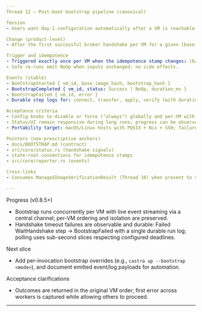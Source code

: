 ```yaml
---
Thread 12 — Post-boot bootstrap pipeline (canonical)

Tension
- Users want day-1 configuration automatically after a VM is reachable; doing this manually is slow and error-prone.

Change (product-level)
- After the first successful broker handshake per VM for a given (base image hash, bootstrap artifact hash), apply a host-provided bootstrap (e.g., Nix flake) idempotently over SSH.

Trigger and idempotence
- Triggered exactly once per VM when the idempotence stamp changes: (base_image_hash, bootstrap_artifact_hash).
- Safe re-runs emit NoOp when inputs unchanged; no side effects.

Events (stable)
- BootstrapStarted { vm_id, base_image_hash, bootstrap_hash }
- BootstrapCompleted { vm_id, status: Success | NoOp, duration_ms }
- BootstrapFailed { vm_id, error }
- Durable step logs for: connect, transfer, apply, verify (with durations)

Acceptance criteria
- Config knobs to disable or force ("always") globally and per-VM with safe defaults.
- Status/UI remain responsive during long runs; progress can be observed via events/logs.
- Portability target: macOS/Linux hosts with POSIX + Nix + SSH; failure modes are reported cleanly via events and exit codes.

Pointers (non-prescriptive anchors)
- docs/BOOTSTRAP.md (contract)
- src/core/status.rs (handshake signals)
- state-root conventions for idempotence stamps
- src/core/reporter.rs (events)

Cross-links
- Consumes ManagedImageVerificationResult (Thread 10) when present to validate inputs.

---
```

Progress (v0.8.5+)
- Bootstrap runs concurrently per VM with live event streaming via a central channel; per-VM ordering and isolation are preserved.
- Handshake timeout failures are observable and durable: Failed WaitHandshake step → BootstrapFailed with a single durable run log; polling uses sub-second slices respecting configured deadlines.

Next slice
- Add per-invocation bootstrap overrides (e.g., `castra up --bootstrap <mode>`), and document emitted event/log payloads for automation.

Acceptance clarifications
- Outcomes are returned in the original VM order; first error across workers is captured while allowing others to proceed.
---
